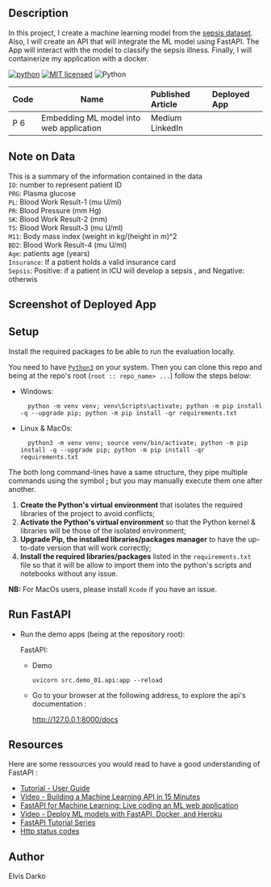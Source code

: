 ## Description 
 In this project, I create a machine learning model from the [sepsis dataset](https://www.kaggle.com/datasets/chaunguynnghunh/sepsis?select=README.md). Also, I will create an API that will integrate the ML model using FastAPI. The App will interact with the model to classify the sepsis illness. Finally, I will containerize my application with a docker.


[![python](https://img.shields.io/badge/Python-3776AB?style=for-the-badge&logo=python&logoColor=white)](https://img.shields.io/badge/Python-3776AB?style=for-the-badge&logo=python&logoColor=white)
[![MIT licensed](https://img.shields.io/badge/license-mit-blue?style=for-the-badge&logo=appveyor)](./LICENSE)
![Python](https://img.shields.io/badge/python-3.9-blue.svg)


| Code      | Name        | Published Article |  Deployed App |
|-----------|-------------|:-------------|:------|
| P 6     | Embedding ML model into web application| Medium<br />LinkedIn| |

## Note on Data
This is a summary of the information contained in the data<br />
`ID`: number to represent patient ID<br />
`PRG`: Plasma glucose<br />
`PL`: Blood Work Result-1 (mu U/ml)<br />
`PR`: Blood Pressure (mm Hg)<br />
`SK`: Blood Work Result-2 (mm)<br />
`TS`: Blood Work Result-3 (mu U/ml)<br />
`M11`: Body mass index (weight in kg/(height in m)^2<br />
`BD2`: Blood Work Result-4 (mu U/ml)<br />
`Age`: patients age (years)<br />
`Insurance`: If a patient holds a valid insurance card<br />
`Sepsis`: Positive: if a patient in ICU will develop a sepsis , and Negative: otherwis<br />


## Screenshot of Deployed App




## Setup
Install the required packages to be able to run the evaluation locally.

You need to have [`Python3`](https://www.python.org/) on your system. Then you can clone this repo and being at the repo's root (`root :: repo_name> ...`)  follow the steps below:

- Windows:
        
        python -m venv venv; venv\Scripts\activate; python -m pip install -q --upgrade pip; python -m pip install -qr requirements.txt  

- Linux & MacOs:
        
        python3 -m venv venv; source venv/bin/activate; python -m pip install -q --upgrade pip; python -m pip install -qr requirements.txt  

The both long command-lines have a same structure, they pipe multiple commands using the symbol **;** but you may manually execute them one after another.

1. **Create the Python's virtual environment** that isolates the required libraries of the project to avoid conflicts;
2. **Activate the Python's virtual environment** so that the Python kernel & libraries will be those of the isolated environment;
3. **Upgrade Pip, the installed libraries/packages manager** to have the up-to-date version that will work correctly;
4. **Install the required libraries/packages** listed in the `requirements.txt` file so that it will be allow to import them into the python's scripts and notebooks without any issue.

**NB:** For MacOs users, please install `Xcode` if you have an issue.


## Run FastAPI

- Run the demo apps (being at the repository root):
        
  FastAPI:
    
    - Demo

          uvicorn src.demo_01.api:app --reload 

    <!-- - Salary prediction

          uvicorn src.salary.api:app --reload  -->


  - Go to your browser at the following address, to explore the api's documentation :
        
      http://127.0.0.1:8000/docs


## Resources
Here are some ressources you would read to have a good understanding of FastAPI :
- [Tutorial - User Guide](https://fastapi.tiangolo.com/tutorial/)
- [Video - Building a Machine Learning API in 15 Minutes ](https://youtu.be/C82lT9cWQiA)
- [FastAPI for Machine Learning: Live coding an ML web application](https://www.youtube.com/watch?v=_BZGtifh_gw)
- [Video - Deploy ML models with FastAPI, Docker, and Heroku ](https://www.youtube.com/watch?v=h5wLuVDr0oc)
- [FastAPI Tutorial Series](https://www.youtube.com/watch?v=tKL6wEqbyNs&list=PLShTCj6cbon9gK9AbDSxZbas1F6b6C_Mx)
- [Http status codes](https://www.linkedin.com/feed/update/urn:li:activity:7017027658400063488?utm_source=share&utm_medium=member_desktop)



## Author
Elvis Darko
